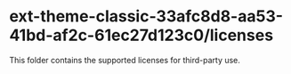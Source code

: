 # ext-theme-classic-33afc8d8-aa53-41bd-af2c-61ec27d123c0/licenses

This folder contains the supported licenses for third-party use.
